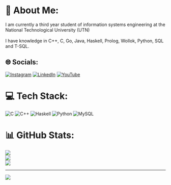 # 💫 About Me:
I am currently a third year student of information systems engineering at the National Technological University (UTN)<br><br>I have knowledge in C++, C, Go, Java, Haskell, Prolog, Wollok, Python, SQL and T-SQL.


## 🌐 Socials:
[![Instagram](https://img.shields.io/badge/Instagram-%23E4405F.svg?logo=Instagram&logoColor=white)](https://instagram.com/gonzagarcia.f) [![LinkedIn](https://img.shields.io/badge/LinkedIn-%230077B5.svg?logo=linkedin&logoColor=white)](https://linkedin.com/in/gonzalo-garcia-fontenla-25b72a2ab) [![YouTube](https://img.shields.io/badge/YouTube-%23FF0000.svg?logo=YouTube&logoColor=white)](https://youtube.com/@gongarfon2353) 

# 💻 Tech Stack:
![C](https://img.shields.io/badge/c-%2300599C.svg?style=for-the-badge&logo=c&logoColor=white) ![C++](https://img.shields.io/badge/c++-%2300599C.svg?style=for-the-badge&logo=c%2B%2B&logoColor=white) ![Haskell](https://img.shields.io/badge/Haskell-5e5086?style=for-the-badge&logo=haskell&logoColor=white) ![Python](https://img.shields.io/badge/python-3670A0?style=for-the-badge&logo=python&logoColor=ffdd54) ![MySQL](https://img.shields.io/badge/mysql-%2300000f.svg?style=for-the-badge&logo=mysql&logoColor=white)
# 📊 GitHub Stats:
![](https://github-readme-stats.vercel.app/api?username=GonGarciaFontenla&theme=dark&hide_border=false&include_all_commits=false&count_private=false)<br/>
![](https://github-readme-streak-stats.herokuapp.com/?user=GonGarciaFontenla&theme=dark&hide_border=false)<br/>
![](https://github-readme-stats.vercel.app/api/top-langs/?username=GonGarciaFontenla&theme=dark&hide_border=false&include_all_commits=false&count_private=false&layout=compact)

---
[![](https://visitcount.itsvg.in/api?id=GonGarciaFontenla&icon=0&color=0)](https://visitcount.itsvg.in)

<!-- Proudly created with GPRM ( https://gprm.itsvg.in ) -->
